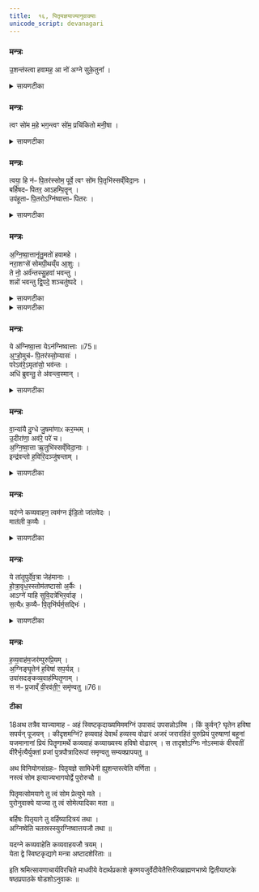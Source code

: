 ```yaml
---
title:  १६, पितृयज्ञयाज्यानुवाक्याः
unicode_script: devanagari
---
```


### मन्त्रः

उ॒शन्त॑स्त्वा हवामह॒ आ नो॑ अग्ने सुके॒तुना᳚ ।  

<details><summary>सायणटीका</summary>

(SB) 1-10पञ्चदशे सूक्तवाकप्रैषोऽभिहितः । षोडशे पितृयज्ञविषया मन्त्रा उच्यन्ते । पितृयज्ञश्च सूत्रकारेण निर्दिष्टः- 'पूर्ववत्पितृयज्ञः' इति । स च राजसूयप्रकरणे चातुर्मास्येषु 'सोमाय पितृमते' इत्यनुवाके व्याख्यातः । तदर्थानां मन्त्राणां दशानां प्रतीकानि दर्शयति - एतास्वृक्षु 'उशन्तस्त्वा हवामहे' एषा सामिधेनी, सेयं संहितायां द्वितीयकाण्डे व्याख्याता18 ।  

'आ नो अग्ने' 'त्वं सोम महे'19 इत्युभे आज्यभागयोः पुरोनुवाक्ये, ते च 'वृषासो अंशुः पवते'19 इत्यनुवाके व्याख्याते ।  

- {मन्त्रः}
उ॒शन्त॑स्त्वा हवामह उ॒शन्त॒स्समि॑धीमहि ।   
उ॒शन्नु॑श॒त आ व॑ह॒ पि॒तॄन्ह॒विषे॒ अत्त॑वे ।  

  -  {टीका }- 1महापितृयज्ञे सामिधेनी एकैव त्रिरुच्यते । उशन्त इत्यनुष्टुप् ॥ उशन्तः कामयमानाः पितॄन् त्वा हवामहे आह्वयामः । तानेव कामयमानास्त्वां समिधीमहि सम्यग्दीपयामः । त्वमपि तान् पितॄन् उशन्नावह । कीदृशान् उशतः हविरत्तुं कामयमानान् हविषे अत्तवे हविर्भोक्तुं । तुमर्थे तवै प्रत्ययः, कर्मणस्सप्रदानत्वाच्चत्तुर्थी ॥

- आ नो॑ अग्ने सुके॒तुना᳚ ।  
र॒यिव्ँ वि॒श्वायु॑पोषसम् ।  
मा॒र्डी॒कन्धे॑हि जी॒वसे᳚ ।  

  -  टीका  7अथ सप्तमीमाह - हे अग्ने! सुकेतुना शोभनेन ज्ञानेन युक्तस्त्वं विश्वायुपोषसं विश्वस्यायुषः पोषणे क्षमं रयिं धनं मार्डीकं अतिशयेन सुखसाधनभूतं जीवसे अस्माकं जीवनाय आधेहि सर्वतः संपदाय ॥
</details>

### मन्त्रः
त्वꣳ सो॑म म॒हे भग॒न्त्वꣳ सो॑म॒ प्रचि॑कितो मनी॒षा ।  

<details><summary>सायणटीका</summary>

'सोमाय पितृमते पुरोडाशं षट्कपालं निर्वपति'17 इत्यस्मिन् कर्मणि 'त्वं सोम प्रचिकितः'18 'त्वया हि नः पितरः'18 इत्येते पुरोनुवाक्ये ।  

तत्रैव 'त्वं सोम पितृभिः'18 इति याज्या ।  

- { मन्त्रः}
 त्वꣳ सो॑म म॒हे भग᳚म् ।  त्वय्ँ यून॑ ऋताय॒ते ।   दख्ष॑न्दधासि जी॒वसे᳚ ।  

  -   { टीका }  8अथाष्टमीमाह - हे सोम! त्वं महे महते वृद्धाय भगं सौभाग्यं दधासि संपादयसि । तथा त्वं ऋतायते यज्ञमिच्छते यूने यौवनोपेताय यजमानाय जीवसे जीवनार्थं दक्षं समर्थं धनं दधासि संपादयसि । एते उभे ऋचौ चातुर्मास्यान्तर्गतमहापितृयज्ञे आज्यभागयोः पुरोनुवाक्ये । तथा च सूत्रकार आह - 'जीववन्तावाज्यभागौ यजत्या नो अग्ने सुकेतुना' इति ॥

- { मन्त्रः}
त्वꣳ सो॑म॒ प्रचि॑कितो मनी॒षा त्वꣳ रजि॑ष्ठ॒मनु॑ नेषि॒ पन्था᳚म् ।   
तव॒ प्रणी॑ती पि॒तरो॑ न इन्दो दे॒वेषु॒ रत्न॑मभजन्त॒ धीराः᳚ ।  

  -   {टीका} 2सोमबर्हिषदग्निष्वात्तकव्यवाहनानां क्रमेण द्वेद्वे पुरोनुवाक्ये एकैकस्य तूत्तरा याज्या सर्वास्त्रिष्टुभः । विशेषो वक्ष्यते - त्वं सोमेति ॥ हे सोम! त्वं प्रचिकितः प्रकर्षेण ज्ञातः । निष्ठायां छान्दस्मं द्विर्वचनम्, यङ्लुकि वा अभ्यासविकाराभावः, 'गतिरनन्तरः' इति गतेः प्रकृतिस्वरत्वम् । 'चिक' इति वा धात्वन्तरं द्रष्टव्यम् । मनीषा मनीषावद्भिः । यद्वा - विशिष्टया मनीषया व्यभिचाराभावात् । 'सुपां सुलुक्' इति विभक्तेराकारः । किंच – त्वं रजिष्ठं ऋजुतरं पन्थां पन्थानम् । ऋजुशब्दादिष्ठनि 'विभाषर्जोश्छन्दसि' इति रेफः । यद्वा - रजः उदकं अतिशयेन तद्वान् रजिष्ठः । रजश्शब्दादिष्ठन् 'विन्मतोर्लुक्', 'टेः' इति टिलोपः । ईदृशं पन्थानं अनुनेषि अनुक्रमेण प्रापयसि । नयतोर्लिटि शपो लुक् । किञ्च - हे इन्दो! सोम! तव प्रणीती प्रणीत्या परिचरणेन पुरस्कारेण वा । 'सुपां सुलुक्' इति तृतीयायाः पूर्वसवर्णदीर्घत्वम् । अस्माकं पितरः पूर्वेषु देवेषु रत्नं रमणीयं हविरन्नमभजन्त धीराः धीमन्तः । मत्वर्थीयो रप्रत्ययः ॥
</details>

### मन्त्रः
त्वया॒ हि न॑ᳶ पि॒तर॑स्सोम॒ पूर्वे॒ त्वꣳ सो॑म पि॒तृभि॑स्सव्ँविदा॒नः ।  
बर्हि॑षदᳶ पितर॒ आऽहम्पि॒तॄन् ।  
उप॑हूताᳶ पि॒तरोऽग्नि॑ष्वात्ताᳶ पितरः ।  
<details><summary>सायणटीका</summary>

'पितृभ्यो बर्हिषद्भ्यो धानाः'17 इत्यस्मिन्कर्मणि 'बर्हिषदः पितर ऊत्यर्वाक्'18 'आऽहं पितृन्सुविदत्रान्'18 इत्येते पुरोनुवाक्ये ।  
 'उपहताः पितरः'18 इत्येषा याज्या ।  

- { मन्त्रः}
त्वया॒ हि न॑ᳶ पि॒तर॑स्सोम॒ पूर्वे॒ कर्मा॑णि च॒क्रुᳶ प॑वमान॒ धीराः᳚ ।   
व॒न्वन्नवा॑तᳶ परि॒धीꣳ रपो᳚र्णु वी॒रेभि॒रश्वै᳚र्म॒घवा॑ भव [65] नः॒ ।  

  -    { टीका}  3त्वया हीति ॥ हे सोम नः अस्माकं पूर्वे पितरः त्वया खलु हेतुना त्वत्प्रसादेन कर्माणि ज्योतिष्टोमदीनि पितृयज्ञादीनि वा चक्रुः कृतवन्तः । धीराः । गतम् । हे पवमान शोधक तस्मात्कारणात् अस्माकमपि त्वं वन्वन् अस्माकं संभजन् अवातः वातरहितः स्वयमेव ज्वलन् । यद्वा - अकार उपमायां अयं वायुसदृशः, दीर्घकारित्वं साडृश्यं । परिधीन् परितो धारयितॄन् आत्मनः प्रतिबन्धॄन् अपोर्णु अपानुद प्रतिबन्धकापनोदेन शीघ्रमागच्छेति । रुत्वानुनासिकावुक्तौ । वीरेभिः विक्रान्तैरश्वैः शीघ्रमागच्छेति । ततश्चागत्य नः अस्माकं मघवा धनवान् भव । अस्मभ्यं धनं दातुं हस्ते गृहाण । यद्वा - हविषा धनेन तद्वान् भव । 'छन्दसीवनिपौ' इति मत्वर्थीयो वनिप्रत्ययः । 'द्व्यचोतस्तिङः' इति भवशब्दस्य संहितायां दीर्घः ॥

- { मन्त्रः}
त्वꣳ सो॑म पि॒तृभि॑स्सव्ँविदा॒नोऽनु॒ द्यावा॑पृथि॒वी आ त॑तन्थ ।   
तस्मै॑ त इन्दो ह॒विषा॑ विधेम व॒यꣵ स्या॑म॒ पत॑यो रयी॒णाम् ।  

  -  { टीका} 4त्वं सोमेति ॥ हे सोम! त्वं पितृभिः पूर्वैरास्माकीनैः संविदानः ऐकमत्यं गतः इत्थं वयमस्मै कुर्म इति द्यावापृथिव्यौ अन्वाततन्थ अनुक्रमेण दीप्त्या । अततेः 'बभूथाततन्थ' इति निपात्यते । हे इन्दो! तस्मै तादृशाय ते तुभ्यं हविषा विधेम परिचरेम तदर्थां आततदीप्तिर्भव । प्रयोजनं च ब्रूमः । वयं रयीणां धनानां पतयः स्याम भूयास्मेति हविषा विधेम त्वाम्, त्वं च द्यावापृथिवी दीप्त्या आततन्थ पितृभिश्च संविदानो भव इति । 'समोगमृच्छि' इति विदेरात्मनेपदम् ॥


-  {मन्त्रः} बर्हि॑षदᳶ पितर ऊ॒त्य॑र्वागि॒मा वो॑ ह॒व्या च॑कृमा जु॒षध्व᳚म् ।   
त आ ग॒ताव॑सा॒ शन्त॑मे॒नाथा॒स्मभ्य᳚म् [66]  शय्ँ योर॑र॒पो द॑धात ।  

  -    {टीका}  6आमन्त्र्यन्ते - हे बर्हिषदः पितरः ऊती ऊत्या गमनेन अर्वाक अस्मान् प्रत्यभिमुखा भूत्वा । 'ऊतियूति' इत्यादिना उदात्तः क्तिन्निपातितः, 'सुपां सुलुक्' इति तृतीयायाः पूर्वसवर्णः, 'उदात्तस्वरितयोर्यणः' इति ततःपरस्याकारस्य संहितायां स्वरितत्वम् । इमानि हव्यानि हवींषि । उभयत्र 'शेश्छन्दसि' इति लोपः । युष्मदर्थं चकृम कुर्मो वयम् । 'अन्येषामपि दृश्यते' इति संहितायां दीर्घत्वम् । तानि यूयं जुषध्वं सेवध्वम् । तिङः परत्वात् न निहन्यते । तदर्थं ते च यूयं आगत आगच्छत । लोटि 'बहुलं छन्दसि' इति शपो लुक् । अवसा प्रीत्या शन्तमेन सुखतमेन मनुष्यादिप्रीतेः अथ अनन्तरमागत्य हवींषि च सेवित्वा अस्मभ्यं शंयोश्च अरपः अपापः उभयलोकाविरुद्धं दधात दत्त आपत्तापशमनं रोगाणां नाशनं यावनं भयानां पृथक्करणमागामिनो निरोधः । यौतेरसुनि गुणे अवादेशाभावश्छान्दसः ॥

- { मन्त्रः} आहम्पि॒तॄन्थ्सु॑वि॒दत्राꣳ॑ अविथ्सि॒ नपा॑तञ्च वि॒क्रम॑णञ्च॒ विष्णोः᳚ ।  
ब॒र्हि॒षदो॒ ये स्व॒धया॑ सु॒तस्य॒ भज॑न्त पि॒त्वस्त इ॒हाग॑मिष्ठाः ।   

  -   {टीका} 7आहमिति ॥ सुविदत्रान् शोभनवेदनान् सुष्ठु वदन्तीति सुविदत्राः । विदेः कर्तृप्रत्ययः, कृदुत्तपदप्रकृतिस्वरत्वम् । अहं तानावित्सि आभिमुख्येन लब्धवानस्मि । विन्दतेर्लुङि 'लिङ्सिचावात्मनेपदेषु' इति कित्वम् । किञ्च - विष्णोर्यज्ञात्मनो नपातं च विक्रमणं च आवित्सीत्येव तेषामेव प्रसादान्नपातनमभ्रेषः कर्माङ्गानाम् । ण्यन्तात्क्विपि नञ्समासे 'नभ्राण्नपात्' इति नलोपाभावो निपात्यते । विविधं सङ्क्रममणं विक्रमणं विश्लिष्टकर्मनिष्पत्तिः । विशिष्टफलप्राप्तिहेतुत्वं वा कर्मणः । कस्मादेवमुच्यते इत्याह - ये बर्हिषदः पितरः स्वधया अन्नेन सह सुतस्य सोमस्यान्नं सोमं च भजन्त अभजन्त यज्वान इति यावत् । 'बहुलं छन्दस्यमाङ्योगेपि' इत्यडभावः । ते पितरः इह अस्मिन् कर्मणि पित्वः पिन्वन्ति आगमिष्ठाः । 'सुपां सुलुक्' इति सप्तम्याः स्वादेशः । अतिशयेन गन्तारः । 'तुश्छन्दसि' इत्यागन्तृशब्दादिष्ठन्प्रत्ययः, 'तुरिष्ठेमेयस्सु' इति लोपः ॥

-  {मन्त्रः} उप॑हूताᳶ पि॒तरो॑ बर्हि॒ष्ये॑षु नि॒धिषु॑ प्रि॒येषु॑ ।  
त आग॑मन्तु॒ त इ॒ह श्रु॑व॒न्त्वधि॑ ब्रुवन्तु॒ ते अ॑वन्त्व॒स्मान् ।  

  -  {टीका} 8उपहूताः ये पितरः अस्मिन् कर्मणि अस्माभिरुपहूताः सोम्यासः सोमार्हाः । 'सोममर्हति' इति यप्रत्ययः । बर्हिष्येषु यागसंबन्धिषु । भवे साधौ वा यः । सन्निधिषु निधीयन्त इति निधयः हवींषि । 'उपसर्गे घोः किः' तेषु निमित्तेषु सप्तमी । प्रियेषु इष्टतमेषु ये आहूताः आगमन्तु आगच्छन्तु । 'सर्वे विधयश्छन्दसि विकल्प्यन्ते' इति छत्वाभावः । अतः इह कर्मणि अस्मत्प्रयुक्तास्स्तुतीः श्रुवन्तु शृण्वन्तु । 'बहुलं छन्दसि' इति शपो लुक् । अधिब्रुवन्तु तेऽस्मान् पक्षपातेन वा अस्मान् आधिक्येन ब्रुवन्तु साधुकृतमेभिरिति । अवन्तु चास्मान्पितरस्ते ॥

- {मन्त्रः} अग्नि॑ष्वात्ताᳶ पितर॒ एह ग॑च्छत॒ सद॑स्सदस्सदत सुप्रणीतयः ।  
अ॒त्ता ह॒वीꣳषि॒ प्रय॑तानि ब॒र्हिष्यथा॑ र॒यिꣳ सर्व॑वीरन्दधातन ।  

  -  {टीका} 5अग्निष्वात्ता इति जगती ॥ हे अग्निष्वात्ताः अग्निष्वेव हवन्ते ये हविषां भोक्तारः आस्वादनिबद्धभावाः । आमन्त्रिताद्युदात्तत्वम् । हे पितरः! इह कर्मणि आगच्छत हे सुप्रणीतयः सुखपरिचरणाः सदस्सदः आत्मीयमात्मीयं सदनं सदत सीदत । सीदतिः प्राप्तिकर्माऽयमिदानीम् । यद्वा - 'सुपां सुलुक्' इति सप्तम्या लुक् । सदस्सदः सदसिसदसि सीदत । विकरणव्यत्ययेन शः । ततश्चात्ताश्नीत हवींषि पितरो बर्हिषदः । ब्राह्मणं च, 'ये वै यज्वानः । ते पितरो बर्हिषदः ।' इति ॥
</details>

### मन्त्रः

अ॒ग्नि॒ष्वा॒त्तानृ॑तु॒मतो॑ हवामहे ।  
नरा॒शꣳसे॑ सोमपी॒थय्ँय आ॒शुः ।   
ते नो॒ अर्व॑न्तस्सु॒हवा॑ भवन्तु ।  
शन्नो॑ भवन्तु द्वि॒पदे॒ शञ्चतु॑ष्पदे ।  

<details><summary>सायणटीका</summary>

'पितृभ्योऽग्निष्वात्तेभ्योऽभिवान्यायै दुग्धे मन्थम्'17 इत्यत्र 'अग्निष्वात्ताः पितरस्सोम्यासः'18 इत्येषा पुरोनुवाक्या ।  
 ता एताः 'त्वं सोम प्रचिकितः'18 इत्याद्यास्सप्त संहितायां 'उशन्तस्त्वा' इत्यनुवाके व्याख्याताः ॥
</details>

<details><summary>सायणटीका</summary>

11अथ द्वितीयां पुरोनुवाक्यामाह - अग्निष्वात्ता अग्निष्वात्त नामकाः पितरः पितृविशेषाः । ते च चातुर्मास्यगतपितृयज्ञब्राह्यणे स्पष्टमभिहिताः - 'ये वा अयज्वानो गृहमेधिनः । ते पितरोऽग्निष्वात्ताः' इति । मनुष्यजन्मन्यग्निष्टोमादियागमकृत्वा स्मार्तकर्मनिष्ठाः सन्तो मृत्वा च पितृत्वं गताः तानग्रिष्वात्तानृतुमत ऋतुरूपेण यज्ञकालेन युक्तान् हवाहमे आह्वयामः । ये पितरो नराशंसे नरैः शंसनीय यज्ञे सोमादिरूपेण सोमपीथं सोमपानमाशुः प्राप्तवन्तः ते पितरो नोऽस्माकं सुहवाः सुखेनाह्वातुं शक्या अर्वन्तः शीघ्रगतिमन्तो भवन्तु । नोऽस्माकं द्विपदे मनुष्याय शं सुखकरा भवन्तु । चतुष्पदे पशवे च शं भवन्तु ॥
</details>

### मन्त्रः
ये अ॑ग्निष्वा॒त्ता येऽन॑ग्निष्वात्ताः ॥75॥  
अ॒ꣳ॒हो॒मुच॑ᳶ पि॒तर॑स्सो॒म्यासः॑ ।  
परेऽव॑रे॒ऽमृता॑सो॒ भव॑न्तः ।  
अधि॑ ब्रुवन्तु॒ ते अ॑वन्त्व॒स्मान् ।  
<details><summary>सायणटीका</summary>

12अथ विकल्पितामन्यां द्वितीयां पुरोनूवाक्यामाह - अग्निष्वात्ताः पूर्वोक्तलक्षणाः पितरो ये सन्ति ये च यागं कृत्वा पितृलोकं प्राप्ता अनग्निष्वात्ताः पितरः ते सर्वेऽप्यंहोमुचः पापान्मोचयितारः सोम्यासः सोमपानार्हाः परे कृतयागा अवरे यागरहिताः द्विधा अप्यमृतासः मनुष्यवच्छीघ्रमरणरहिताः ते भवन्तः पितरोऽधिब्रुवन्तु देवानां समीपे यजमानमधिकं ब्रुवन्तु । यजमानानस्मानवन्तु ॥
</details>

### मन्त्रः

वा॒न्या॑यै दु॒ग्धे जु॒षमा॑णाᳵ कर॒म्भम् ।  
उ॒दीरा॑णा॒ अव॑रे॒ परे॑ च।  
अ॒ग्नि॒ष्वा॒त्ता ऋ॒तुभि॑स्सव्ँविदा॒नाः ।  
इन्द्र॑वन्तो ह॒विरि॒दञ्जु॑षन्ताम् ।  
<details><summary>सायणटीका</summary>

13अथ तत्रैव याज्यामाह - अग्निष्वात्तनामकाः पितरो मदीयमिदं हविर्जुषन्ताम् । कीदृशा अग्निष्वात्ताः? वान्यायै मृतवत्साया धेनोर्दुग्धे प्रक्षिप्तं करम्भं यवपिष्टरूपं मन्थं जुषाणाः । तेषु मध्ये ये परे उत्कृष्टाः ये चावरे निकृष्टाः ते सर्वेऽप्युदीराणा अस्मिन्कर्मणि उत्कर्षेण प्राप्ता ऋतुभिर्यज्ञकालाभिमानिदेवैः सह संविदाना ऐकमत्यं गताः इन्द्रवन्तः परमैश्वर्ययुक्तेन पितृराजेन यमेन संयुक्ताः ॥
</details>

### मन्त्रः

यद॑ग्ने कव्यवाहन॒ त्वम॑ग्न ईडि॒तो जा॑तवेदः ।  
मात॑ली क॒व्यैः ।  
<details><summary>सायणटीका</summary>

14-16अत्र शाखान्तरानुसारेण हविरन्तरं सूत्रकार उदाजहार- 'अग्नये कव्यवाहनाय यमाय वा मन्थम्' इति । तत्र द्वयोः पुरोनुवाक्ययोरेकस्या याज्यायाश्च प्रतीकानि दर्शयति - एतास्तिस्रः 'उशन्तस्त्वा हवामहे' इत्यनुवाके संहितायां व्याख्याताः ॥

-  यद॑ग्ने [68] क॒व्य॒वा॒ह॒न॒ पि॒तॄन्यख्ष्यृ॑ता॒वृधः॑ ।  
प्र च॑ ह॒व्यानि॑ वख्ष्यसि दे॒वेभ्य॑श्च पि॒तृभ्य॒ आ ।  

  -  टीका
12यदिति अनुष्टुप् ॥ हे अग्ने कव्यवाहन हविषो वाहक यद्यस्मात्पितॄन् ऋतावृधः ऋतस्य सत्यस्य यज्ञस्य वा वर्धयितॄन् यक्षि यजसि । बहुलं छन्दसि इति शपो लुक् । तस्मात्त्वमेव हव्यानि प्रवक्ष्यसि प्रवहसि देवेभ्यश्च पितृभ्यश्च । आकारस्समुच्चये । तस्मादेवं महानुभावं त्वामेव वयं यजाम इति ॥
- मन्त्रः
त्वम॑ग्न ईडि॒तो जा॑तवे॒दोऽवा᳚ड्ढ॒व्यानि॑ सुर॒भीणि॑ कृ॒त्वा ।   
प्रादाः᳚ पि॒तृभ्य॑स्स्व॒धया॒ ते अ॑ख्षन्न॒द्धि त्वन्दे॑व॒ प्रय॑ता ह॒वीꣳषि॑ ।  

  -   टीका
13त्वमिति ॥ हे अग्ने जातवेदः जातानां वेदितः प्रजावेदितः त्वं ईडितः स्तुतः अवाट् हव्यानि । वहेश्छान्दसो लुङ् । ततश्च तानि सुरभीणि कृत्वा पितृभ्यः प्रादाः प्रदेहि स्वधया अन्नेन सहैव । ततस्ते पितरः तानि प्रयतानि शुद्धानि हवींषि अक्षन् अदन्तु । अदेश्छान्दसो 'लुङ्सनोर्घसॢ' इति घस्लादेशः, 'मन्त्रे घस' इति च्लेर्लुक्, 'घसिभसोर्हलि च' इत्युपधालोपः । देव त्वमपि तानि हवींषि अद्धि भक्षय सततमस्मानुपकारिणः कुर्विति भावः ॥
-  मन्त्रः
मात॑ली क॒व्यैर्य॒मो अङ्गि॑रोभि॒र्बृह॒स्पति॒र्ऋक्व॑भिर्वावृधा॒नः ।   
याꣳश्च॑ दे॒वा वा॑वृ॒धुर्ये च॑ दे॒वान्थ्स्वाहा॒न्ये स्व॒धया॒न्ये म॑दन्ति । [69]  

  - टीका
14वावृधान इति ॥ प्रत्येकं कव्यादिभिस्संपद्यते । मातलिना तद्वानिन्द्रो मातलिः । छान्दस इनिर्व्रीह्यादिवद्द्रष्टव्यः । स कव्यैः कव्यवाहिभिः पितृभिः सह वावृधानः वर्धमानः । शपः श्लुः, ताच्छीलिकश्चानश् । यमः पितृराजः सोऽङ्गिरोभिः पितृविशेषैः सह वावृधानः । बृहस्पतिः ऋक्वभिः मन्त्रवद्भिः स्तुतिमद्भिर्वा पितृविशेषैः सह वावृधानः । 'छन्दसीवनिपौ' इति वनिप्प्रत्ययः, अयस्मयादित्वेन पदत्वात्कुत्वं, भत्वाज्जश्त्वाभावः । यांश्च पितॄन् देवाः वावृधुः वर्धयन्ति । व्यतयेन परस्मैपदम्, तुजादित्वादभ्यासस्य दीर्घत्वम् । ये च पितरो देवान् वावृधुरिति । ये च तत्रान्ये एके देवाः पितॄणां वर्धयितारः स्वाहाकारेण मदन्ति मोदन्ताम् । अथान्ये एके पितरः स्वधया स्वधाकारेण मदन्तीत्येव । माद्यतेर्व्यत्ययेन शः ॥
</details>

### मन्त्रः

ये ता॑तृ॒पुर्दे॑व॒त्रा जेह॑मानाः ।  
हो॒त्रा॒वृध॒स्स्तोम॑तष्टासो अ॒र्कैः ।  
आऽग्ने॑ याहि सुवि॒दत्रे॑भिर॒र्वाङ् ।  
स॒त्यैᳵ क॒व्यैᳶ पि॒तृभि॑र्घर्म॒सद्भिः॑ ।  

<details><summary>सायणटीका</summary>

17अथ तत्रैव स्विष्टकृतः पुरोनुवाक्यामाह - ये पितरो देवत्रा देवेषु मध्ये जेहमानाः प्रथमानाः होत्रावृधः होमकर्तॄन्वर्धयन्तः स्तोमतष्टासः स्तोत्ररूपैर्मन्त्रैः संस्कृतास्सन्तः अर्कैरर्चनीयैर्हविर्भिः तातृपुः तृप्तिं गताः हे अग्ने! तैः पितृभिः सार्धमर्वाङायहि अस्मदभिमुखं आगच्छ । कीदृशैः पितृभिः? सुविदत्रेभिः सम्यगभिज्ञैः सत्यैः सत्यवादिभिः कव्यैः कव्याख्येन पितॄणामन्नेन युक्तैः घर्मसद्भिः घर्मे दीप्यमानेऽस्मिन्कर्मणि निवसद्विः ॥
</details>

### मन्त्रः
ह॒व्य॒वाह॑म॒जर॑म्पुरुप्रि॒यम् ।  
अ॒ग्निङ्घृ॒तेन॑ ह॒विषा॑ सप॒र्यन्न् ।   
उपा॑सदङ्कव्य॒वाह॑म्पितृ॒णाम् ।  
स न॑ᳶ प्र॒जाव्ँ वी॒रव॑ती॒ꣳ॒ समृ॑ण्वतु ॥76॥  
#### टीका


18अथ तत्रैव याज्यामाह - अहं स्विष्टकृदाख्यमिममग्निं उपासदं उपसन्नोऽस्मि । किं कुर्वन्? घृतेन हविषा सपर्यन् पूजयन् । कीदृशमग्निं? हव्यवाहं देवार्थं हव्यस्य वोढारं अजरं जरारहितं पुरुप्रियं पुरुषाणां बहूनां यजमानानां प्रियं पितॄणामर्थे कव्यवाहं कव्याख्यस्य हविषो वोढारम् । स तादृशोऽग्निः नोऽस्माकं वीरवतीं वीरैर्भृत्यैर्युक्तां प्रजां पुत्रपौत्रादिरूपां समृण्वतु सम्यक्प्रापयतु ॥


अथ विनियोगसंग्रहः-
पितृयज्ञे सामिधेनी ह्युशन्तस्त्वेति वर्णिता ।  
नस्त्वं सोम इत्याज्यभागयोर्द्वे पुरोरुचौ ॥


पितृमत्सोमयागे तु त्वं सोम प्रेत्युभे मते ।  
पुरोनुवाक्ये याज्या तु त्वं सोमेत्यादिका मता ॥


बर्हिषः पितृयागे तु वर्हिष्यादित्रयं तथा ।   
अग्निष्वेति चतस्रस्स्युरग्निष्वात्तयजौ तथा ॥


यदग्ने कव्यवाहेति कव्यवाहयजौ त्रयम् ।  
येता द्वे स्विष्टकृद्यागे मन्त्रा अष्टादशेरिताः ॥

इति श्रमित्सायणाचार्यविरचिते माधवीये वेदार्थप्रकाशे कृष्णयजुर्वेदीयेतैत्तिरीयब्राह्मणभाष्ये द्वितीयाष्टके षष्ठप्रपाठके षोडशोऽनुवाकः ॥
